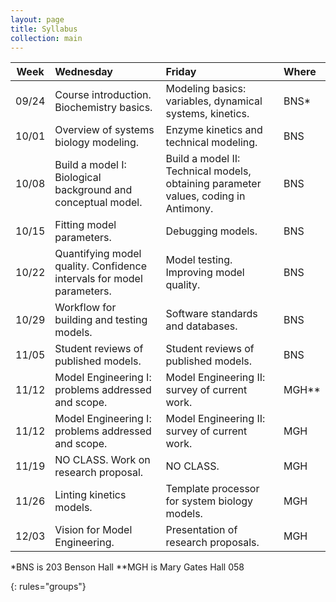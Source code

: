 ```yaml
---
layout: page
title: Syllabus
collection: main
---
```


| Week  | Wednesday                     | Friday                  | Where |
|-------|:------------------------------|:------------------------|:------|
| 09/24 | Course introduction. Biochemistry basics. | Modeling basics: variables, dynamical systems, kinetics. | BNS\*
| 10/01 | Overview of systems biology modeling. | Enzyme kinetics and technical modeling. | BNS
| 10/08 | Build a model I: Biological background and conceptual model. | Build a model II: Technical models, obtaining parameter values, coding in Antimony. | BNS
| 10/15 | Fitting model parameters. | Debugging models. | BNS
| 10/22 | Quantifying model quality. Confidence intervals for model parameters. | Model testing. Improving model quality. | BNS
| 10/29 | Workflow for building and testing models. | Software standards and databases. | BNS
| 11/05 | Student reviews of published models. | Student reviews of published models. | BNS
| 11/12 | Model Engineering I: problems addressed and scope. | Model Engineering II: survey of current work. | MGH\*\*
| 11/12 | Model Engineering I: problems addressed and scope. | Model Engineering II: survey of current work. | MGH
| 11/19 | NO CLASS. Work on research proposal. | NO CLASS. | MGH
| 11/26 | Linting kinetics models. | Template processor for system biology models. | MGH
| 12/03 | Vision for Model Engineering. | Presentation of research proposals. | MGH

\*BNS is 203 Benson Hall
\*\*MGH is Mary Gates Hall 058

{: rules="groups"}
